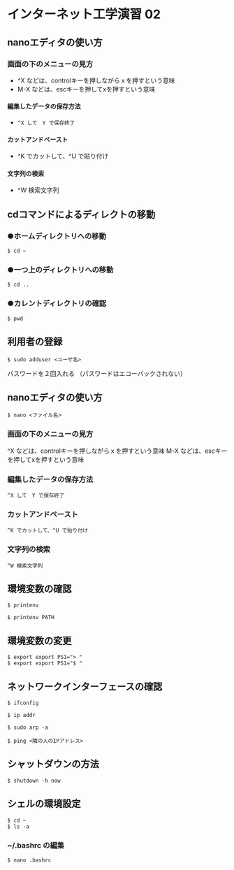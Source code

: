 # インターネット工学演習 02

## nanoエディタの使い方

### 画面の下のメニューの見方

*    ^X などは、controlキーを押しながらｘを押すという意味
*    M-X などは、escキーを押してxを押すという意味

#### 編集したデータの保存方法

*     ^X して　Y で保存終了
  
#### カットアンドペースト
 
 *   ^K でカットして、^U で貼り付け
 
#### 文字列の検索

*    ^W 検索文字列


## cdコマンドによるディレクトの移動

### ●ホームディレクトリへの移動
    
```
$ cd ~
```
    
### ●一つ上のディレクトリへの移動
    
```
$ cd ..
```
    
### ●カレントディレクトリの確認
    
```
$ pwd
```

## 利用者の登録

```
$ sudo adduser <ユーザ名>
```

   パスワードを２回入れる
   （パスワードはエコーバックされない）

## nanoエディタの使い方

```
$ nano <ファイル名>
```

### 画面の下のメニューの見方

  ^X などは、controlキーを押しながらｘを押すという意味
   M-X などは、escキーを押してxを押すという意味

### 編集したデータの保存方法

    ^X して　Y で保存終了

### カットアンドペースト

    ^K でカットして、^U で貼り付け

### 文字列の検索

    ^W 検索文字列

## 環境変数の確認

```
$ printenv
```

```
$ printenv PATH
```

## 環境変数の変更

```
$ export export PS1="> "
$ export export PS1="$ "
```
    
## ネットワークインターフェースの確認

```
$ ifconfig
    
$ ip addr
    
$ sudo arp -a
    
$ ping <隣の人のIPアドレス>
```

## シャットダウンの方法

```
$ shutdown -h now
```

## シェルの環境設定


```
$ cd ~
$ ls -a
```
    
### ~/.bashrc の編集

```    
$ nano .bashrc
```    
    
    

